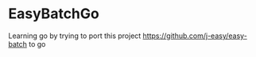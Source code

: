 # EasyBatchGo
Learning go by trying to port this project https://github.com/j-easy/easy-batch to go
